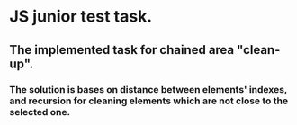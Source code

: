 # JS junior test task.
## The implemented task for chained area "clean-up".
### The solution is bases on distance between elements' indexes, and recursion for cleaning elements which are not close to the selected one.
